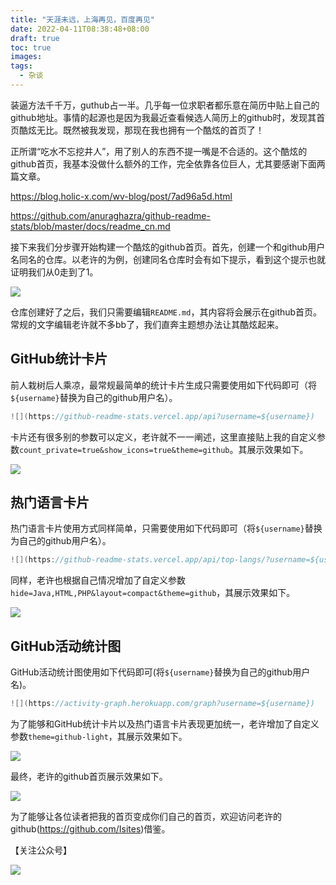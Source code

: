 ```yaml
---
title: "天涯未远，上海再见，百度再见"
date: 2022-04-11T08:38:48+08:00
draft: true
toc: true
images:
tags:
  - 杂谈
---
```


装逼方法千千万，guthub占一半。几乎每一位求职者都乐意在简历中贴上自己的github地址。事情的起源也是因为我最近查看候选人简历上的github时，发现其首页酷炫无比。既然被我发现，那现在我也拥有一个酷炫的首页了！

正所谓“吃水不忘挖井人”，用了别人的东西不提一嘴是不合适的。这个酷炫的github首页，我基本没做什么额外的工作，完全依靠各位巨人，尤其要感谢下面两篇文章。

https://blog.holic-x.com/wv-blog/post/7ad96a5d.html

https://github.com/anuraghazra/github-readme-stats/blob/master/docs/readme_cn.md

接下来我们分步骤开始构建一个酷炫的github首页。首先，创建一个和github用户名同名的仓库。以老许的为例，创建同名仓库时会有如下提示，看到这个提示也就证明我们从0走到了1。

![](https://note.youdao.com/yws/api/personal/file/WEB46682e1f91bd5544750ffd60f12900bf?method=download&shareKey=4c236b54935c3f6897012a46cd070b75)

仓库创建好了之后，我们只需要编辑`README.md`，其内容将会展示在github首页。常规的文字编辑老许就不多bb了，我们直奔主题想办法让其酷炫起来。

## GitHub统计卡片

前人栽树后人乘凉，最常规最简单的统计卡片生成只需要使用如下代码即可（将`${username}`替换为自己的github用户名）。

```go
![](https://github-readme-stats.vercel.app/api?username=${username})
```

卡片还有很多别的参数可以定义，老许就不一一阐述，这里直接贴上我的自定义参数`count_private=true&show_icons=true&theme=github`。其展示效果如下。

![](https://note.youdao.com/yws/api/personal/file/WEBc0874331dc489fc788f8fa9bac6fd7ce?method=download&shareKey=62c02cdaa8f5a6208336c596b09caf85)

## 热门语言卡片

热门语言卡片使用方式同样简单，只需要使用如下代码即可（将`${username}`替换为自己的github用户名）。

```go
![](https://github-readme-stats.vercel.app/api/top-langs/?username=${username})
```

同样，老许也根据自己情况增加了自定义参数`hide=Java,HTML,PHP&layout=compact&theme=github`，其展示效果如下。

![](https://note.youdao.com/yws/api/personal/file/WEB6b532a117aecde7a6b4c98191ed0c7dc?method=download&shareKey=f4fdee332141e179e52e7726dfedd320)

## GitHub活动统计图

GitHub活动统计图使用如下代码即可(将`${username}`替换为自己的github用户名)。

```go
![](https://activity-graph.herokuapp.com/graph?username=${username})
```

为了能够和GitHub统计卡片以及热门语言卡片表现更加统一，老许增加了自定义参数`theme=github-light`，其展示效果如下。

![](https://note.youdao.com/yws/api/personal/file/WEB0a165b43f87948fb3a27750a98b20693?method=download&shareKey=ac4c563fa64d4d8533a63b0b20f26e3a)

最终，老许的github首页展示效果如下。

![](https://note.youdao.com/yws/api/personal/file/WEB202e85786d0a1c5293dc4e5970c32128?method=download&shareKey=2ebcdfd1b503fdbbe336d5876a7f40ba)

为了能够让各位读者把我的首页变成你们自己的首页，欢迎访问老许的github(https://github.com/Isites)借鉴。

【关注公众号】

![](https://note.youdao.com/yws/api/personal/file/WEBa3ee67b2b867e98cb5c587f4adfa6801?method=download&shareKey=0fbb95d0aec6170b854e7b890d50d559)